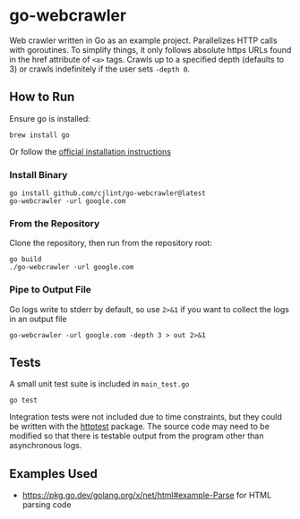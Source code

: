 # go-webcrawler
Web crawler written in Go as an example project. Parallelizes HTTP calls
with goroutines.
To simplify things, it only follows absolute https URLs
found in the href attribute of `<a>` tags.
Crawls up to a specified depth (defaults to 3) or crawls
indefinitely if the user sets `-depth 0`.

## How to Run

Ensure go is installed:
```
brew install go
```
Or follow the [official installation instructions](https://go.dev/doc/install)

### Install Binary

```
go install github.com/cjlint/go-webcrawler@latest
go-webcrawler -url google.com
```

### From the Repository

Clone the repository, then run from the repository root:

```
go build
./go-webcrawler -url google.com
```

### Pipe to Output File

Go logs write to stderr by default, so use `2>&1` if you want to collect the logs in
an output file

```
go-webcrawler -url google.com -depth 3 > out 2>&1
```

## Tests

A small unit test suite is included in `main_test.go`

```
go test
```

Integration tests were not included due to time constraints, but they could be written
with the [httptest](https://pkg.go.dev/net/http/httptest) package. The source code
may need to be modified so that there is testable output from the program other
than asynchronous logs.

## Examples Used
- https://pkg.go.dev/golang.org/x/net/html#example-Parse for HTML parsing code
